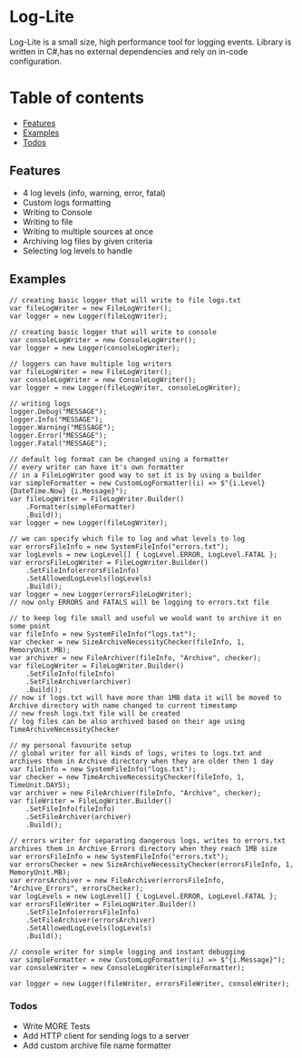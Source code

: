 # Log-Lite

Log-Lite is a small size, high performance tool for logging events. Library is written in C#,has no external dependencies and rely on in-code configuration.

# Table of contents
- [Features](#Features)
- [Examples](#Examples)
- [Todos](#Todos)

## Features

  - 4 log levels (info, warning, error, fatal)
  - Custom logs formatting
  - Writing to Console
  - Writing to file
  - Writing to multiple sources at once
  - Archiving log files by given criteria
  - Selecting log levels to handle
 
## Examples

```CSharp
// creating basic logger that will write to file logs.txt
var fileLogWriter = new FileLogWriter();
var logger = new Logger(fileLogWriter);
```

```CSharp
// creating basic logger that will write to console
var consoleLogWriter = new ConsoleLogWriter();
var logger = new Logger(consoleLogWriter);
```

```CSharp
// loggers can have multiple log writers
var fileLogWriter = new FileLogWriter();
var consoleLogWriter = new ConsoleLogWriter();
var logger = new Logger(fileLogWriter, consoleLogWriter);
```

```CSharp
// writing logs
logger.Debug("MESSAGE");
logger.Info("MESSAGE");
logger.Warning("MESSAGE");
logger.Error("MESSAGE");
logger.Fatal("MESSAGE");
```

```CSharp
// default log format can be changed using a formatter
// every writer can have it's own formatter
// in a FileLogWriter good way to set it is by using a builder
var simpleFormatter = new CustomLogFormatter((i) => $"{i.Level} {DateTime.Now} {i.Message}");
var fileLogWriter = FileLogWriter.Builder()
    .Formatter(simpleFormatter)
    .Build();
var logger = new Logger(fileLogWriter);
```

```CSharp
// we can specify which file to log and what levels to log
var errorsFileInfo = new SystemFileInfo("errors.txt");
var logLevels = new LogLevel[] { LogLevel.ERROR, LogLevel.FATAL };
var errorsFileLogWriter = FileLogWriter.Builder()
    .SetFileInfo(errorsFileInfo)
    .SetAllowedLogLevels(logLevels)
    .Build();
var logger = new Logger(errorsFileLogWriter);
// now only ERRORS and FATALS will be logging to errors.txt file
```

```CSharp
// to keep log file small and useful we would want to archive it on some point
var fileInfo = new SystemFileInfo("logs.txt");
var checker = new SizeArchiveNecessityChecker(fileInfo, 1, MemoryUnit.MB);
var archiver = new FileArchiver(fileInfo, "Archive", checker);
var fileLogWriter = FileLogWriter.Builder()
    .SetFileInfo(fileInfo)
    .SetFileArchiver(archiver)
    .Build();
// now if logs.txt will have more than 1MB data it will be moved to Archive directory with name changed to current timestamp
// new fresh logs.txt file will be created
// log files can be also archived based on their age using TimeArchiveNecessityChecker
```

```CSharp
// my personal favourite setup
// global writer for all kinds of logs, writes to logs.txt and archives them in Archive directory when they are older then 1 day
var fileInfo = new SystemFileInfo("logs.txt");
var checker = new TimeArchiveNecessityChecker(fileInfo, 1, TimeUnit.DAYS);
var archiver = new FileArchiver(fileInfo, "Archive", checker);
var fileWriter = FileLogWriter.Builder()
    .SetFileInfo(fileInfo)
    .SetFileArchiver(archiver)
    .Build();

// errors writer for separating dangerous logs, writes to errors.txt archives them in Archive_Errors directory when they reach 1MB size
var errorsFileInfo = new SystemFileInfo("errors.txt");
var errorsChecker = new SizeArchiveNecessityChecker(errorsFileInfo, 1, MemoryUnit.MB);
var errorsArchiver = new FileArchiver(errorsFileInfo, "Archive_Errors", errorsChecker);
var logLevels = new LogLevel[] { LogLevel.ERROR, LogLevel.FATAL };
var errorsFileWriter = FileLogWriter.Builder()
    .SetFileInfo(errorsFileInfo)
    .SetFileArchiver(errorsArchiver)
    .SetAllowedLogLevels(logLevels)
    .Build();

// console writer for simple logging and instant debugging
var simpleFormatter = new CustomLogFormatter((i) => $"{i.Message}");
var consoleWriter = new ConsoleLogWriter(simpleFormatter);

var logger = new Logger(fileWriter, errorsFileWriter, consoleWriter);
```

### Todos

 - Write MORE Tests
 - Add HTTP client for sending logs to a server
 - Add custom archive file name formatter


[//]: # (These are reference links used in the body of this note and get stripped out when the markdown processor does its job. There is no need to format nicely because it shouldn't be seen. Thanks SO - http://stackoverflow.com/questions/4823468/store-comments-in-markdown-syntax)


   [dill]: <https://github.com/joemccann/dillinger>
   [git-repo-url]: <https://github.com/joemccann/dillinger.git>
   [john gruber]: <http://daringfireball.net>
   [df1]: <http://daringfireball.net/projects/markdown/>
   [markdown-it]: <https://github.com/markdown-it/markdown-it>
   [Ace Editor]: <http://ace.ajax.org>
   [node.js]: <http://nodejs.org>
   [Twitter Bootstrap]: <http://twitter.github.com/bootstrap/>
   [jQuery]: <http://jquery.com>
   [@tjholowaychuk]: <http://twitter.com/tjholowaychuk>
   [express]: <http://expressjs.com>
   [AngularJS]: <http://angularjs.org>
   [Gulp]: <http://gulpjs.com>
